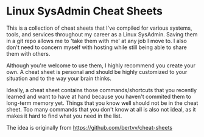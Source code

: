 # Linux SysAdmin Cheat Sheets

This is a collection of cheat sheets that I've compiled for various systems, tools, and services throughout my career as a Linux SysAdmin. Saving them in a git repo allows me to 'take them with me' at any job I move to. I also don't need to concern myself with hosting while still being able to share them with others.

Although you're welcome to use them, I highly recommend you create your own. A cheat sheet is personal and should be highly customized to your situation and to the way your brain thinks. 

Ideally, a cheat sheet contains those commands/shortcuts that you recently learned and want to have at hand because you haven't commited them to long-term memory yet. Things that you know well should not be in the cheat sheet. Too many commands that you don't know at all is also not ideal, as it makes it hard to find what you need in the list.

The idea is originally from https://github.com/bertvv/cheat-sheets